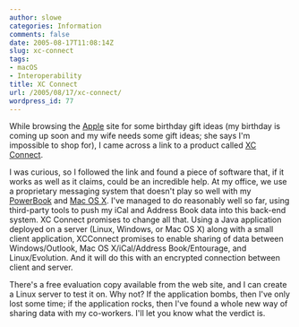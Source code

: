 ```yaml
---
author: slowe
categories: Information
comments: false
date: 2005-08-17T11:08:14Z
slug: xc-connect
tags:
- macOS
- Interoperability
title: XC Connect
url: /2005/08/17/xc-connect/
wordpress_id: 77
---
```


While browsing the [Apple](http://www.apple.com/) site for some birthday gift ideas (my birthday is coming up soon and my wife needs some gift ideas; she says I'm impossible to shop for), I came across a link to a product called [XC Connect](http://www.xcnetwork.com/xcconnect.jsp).

I was curious, so I followed the link and found a piece of software that, if it works as well as it claims, could be an incredible help. At my office, we use a proprietary messaging system that doesn't play so well with my [PowerBook](http://www.apple.com/powerbook/) and [Mac OS X](http://www.apple.com/macosx/). I've managed to do reasonably well so far, using third-party tools to push my iCal and Address Book data into this back-end system. XC Connect promises to change all that. Using a Java application deployed on a server (Linux, Windows, or Mac OS X) along with a small client application, XCConnect promises to enable sharing of data between Windows/Outlook, Mac OS X/iCal/Address Book/Entourage, and Linux/Evolution. And it will do this with an encrypted connection between client and server.

There's a free evaluation copy available from the web site, and I can create a Linux server to test it on. Why not? If the application bombs, then I've only lost some time; if the application rocks, then I've found a whole new way of sharing data with my co-workers. I'll let you know what the verdict is.
